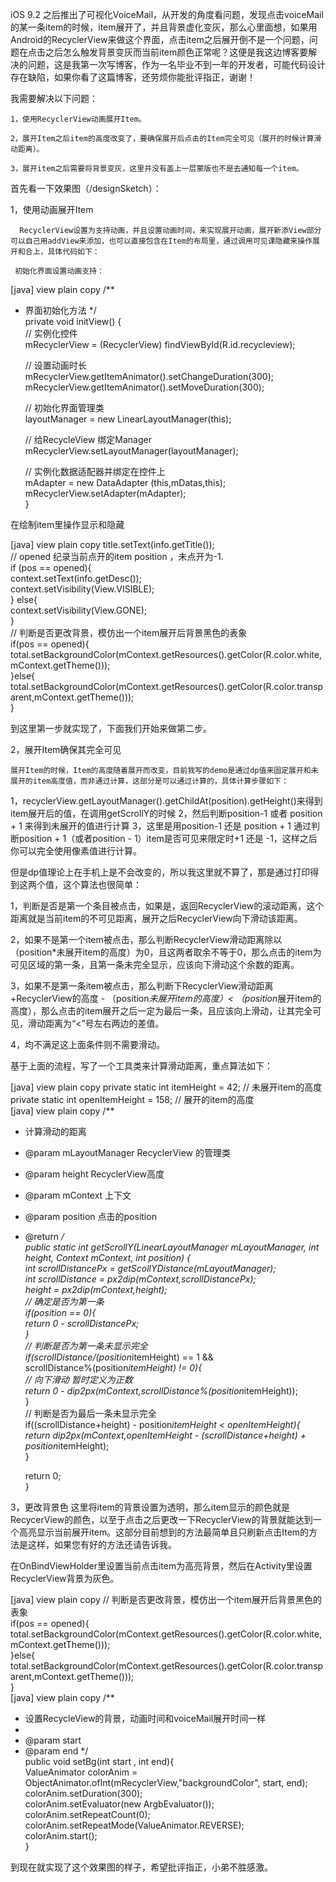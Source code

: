  iOS 9.2 之后推出了可视化VoiceMail，从开发的角度看问题，发现点击voiceMail 的某一条item的时候，item展开了，并且背景虚化变灰，那么心里面想，如果用Android的RecyclerView来做这个界面，点击item之后展开倒不是一个问题，问题在点击之后怎么触发背景变灰而当前item颜色正常呢？这便是我这边博客要解决的问题，这是我第一次写博客，作为一名毕业不到一年的开发者，可能代码设计存在缺陷，如果你看了这篇博客，还劳烦你能批评指正，谢谢！

我需要解决以下问题：

    1，使用RecyclerView动画展开Item。

    2，展开Item之后item的高度改变了，要确保展开后点击的Item完全可见（展开的时候计算滑动距离）。

    3，展开item之后需要将背景变灰，这里并没有盖上一层蒙版也不是去通知每一个item。



首先看一下效果图（/designSketch）：







1，使用动画展开Item

      RecyclerView设置为支持动画，并且设置动画时间，来实现展开动画，展开新添View部分可以自己用addView来添加，也可以直接包含在Item的布局里，通过调用可见课隐藏来操作展开和合上，具体代码如下：

     初始化界面设置动画支持：

[java] view plain copy
/** 
 * 界面初始化方法 
 */  
private void initView() {  
    // 实例化控件  
    mRecyclerView = (RecyclerView) findViewById(R.id.recycleview);  
  
    // 设置动画时长  
    mRecyclerView.getItemAnimator().setChangeDuration(300);  
    mRecyclerView.getItemAnimator().setMoveDuration(300);  
  
    // 初始化界面管理类  
    layoutManager  = new LinearLayoutManager(this);  
  
    // 给RecycleView 绑定Manager  
    mRecyclerView.setLayoutManager(layoutManager);  
  
    // 实例化数据适配器并绑定在控件上  
    mAdapter = new DataAdapter (this,mDatas,this);  
    mRecyclerView.setAdapter(mAdapter);  
}  

在绘制item里操作显示和隐藏

[java] view plain copy
title.setText(info.getTitle());  
// opened 纪录当前点开的item position ，未点开为-1.  
if (pos == opened){  
    context.setText(info.getDesc());  
    context.setVisibility(View.VISIBLE);  
} else{  
    context.setVisibility(View.GONE);  
}  
// 判断是否更改背景，模仿出一个item展开后背景黑色的表象  
if(pos == opened){  
    total.setBackgroundColor(mContext.getResources().getColor(R.color.white,mContext.getTheme()));  
}else{  
    total.setBackgroundColor(mContext.getResources().getColor(R.color.transparent,mContext.getTheme()));  
}  

到这里第一步就实现了，下面我们开始来做第二步。

2，展开Item确保其完全可见

    展开Item的时候，Item的高度随着展开而改变，目前我写的demo是通过dp值来固定展开和未展开的item高度值，而非通过计算，这部分是可以通过计算的，具体计算步骤如下：

1，recyclerView.getLayoutManager().getChildAt(position).getHeight()来得到item展开后的值，在调用getScrollY的时候
2，然后判断position-1 或者 position + 1 来得到未展开的值进行计算
3，这里是用position-1 还是 position + 1 通过判断position + 1（或者position - 1）item是否可见来限定时+1 还是 -1，这样之后你可以完全使用像素值进行计算。

但是dp值理论上在手机上是不会改变的，所以我这里就不算了，那是通过打印得到这两个值，这个算法也很简单：

1，判断是否是第一个条目被点击，如果是，返回RecyclerView的滚动距离，这个距离就是当前item的不可见距离，展开之后RecyclerView向下滑动该距离。

2，如果不是第一个item被点击，那么判断RecyclerView滑动距离除以（position*未展开item的高度）为0，且这两者取余不等于0，那么点击的item为可见区域的第一条，且第一条未完全显示，应该向下滑动这个余数的距离。

3，如果不是第一条item被点击，那么判断下RecyclerView滑动距离+RecyclerView的高度 - （position*未展开item的高度）< （position*展开item的高度），那么点击的item展开之后一定为最后一条，且应该向上滑动，让其完全可见，滑动距离为“<”号左右两边的差值。

4，均不满足这上面条件则不需要滑动。


基于上面的流程，写了一个工具类来计算滑动距离，重点算法如下：

[java] view plain copy
private static int itemHeight = 42;  // 未展开item的高度  
private static int openItemHeight = 158;  // 展开的item的高度  
[java] view plain copy
/** 
 * 计算滑动的距离 
 * @param mLayoutManager  RecyclerView 的管理类 
 * @param height    RecyclerView高度 
 * @param mContext  上下文 
 * @param position  点击的position 
 * @return 
 */  
public static int getScrollY(LinearLayoutManager mLayoutManager, int height, Context mContext, int position) {  
    int scrollDistancePx = getScollYDistance(mLayoutManager);  
    int scrollDistance = px2dip(mContext,scrollDistancePx);  
    height = px2dip(mContext,height);  
    // 确定是否为第一条  
    if(position == 0){  
        return 0 - scrollDistancePx;  
    }  
    // 判断是否为第一条未显示完全  
    if(scrollDistance/(position*itemHeight) == 1 &&  
            scrollDistance%(position*itemHeight) != 0){  
        // 向下滑动 暂时定义为正数  
        return 0 - dip2px(mContext,scrollDistance%(position*itemHeight));  
    }  
    // 判断是否为最后一条未显示完全  
    if((scrollDistance+height) - position*itemHeight < openItemHeight){  
        return dip2px(mContext,openItemHeight - (scrollDistance+height) + position*itemHeight);  
    }  
  
    return 0;  
}  

3，更改背景色
    这里将item的背景设置为透明，那么item显示的颜色就是RecycerView的颜色，以至于点击之后更改一下RecyclerView的背景就能达到一个高亮显示当前展开item。这部分目前想到的方法最简单且只刷新点击Item的方法是这样，如果您有好的方法还请告诉我。

在OnBindViewHolder里设置当前点击item为高亮背景，然后在Activity里设置RecyclerView背景为灰色。

[java] view plain copy
// 判断是否更改背景，模仿出一个item展开后背景黑色的表象  
if(pos == opened){  
    total.setBackgroundColor(mContext.getResources().getColor(R.color.white,mContext.getTheme()));  
}else{  
    total.setBackgroundColor(mContext.getResources().getColor(R.color.transparent,mContext.getTheme()));  
}  
[java] view plain copy
/** 
 * 设置RecycleView的背景，动画时间和voiceMail展开时间一样 
 * 
 * @param start 
 * @param end 
 */  
public void setBg(int start , int end){  
    ValueAnimator colorAnim = ObjectAnimator.ofInt(mRecyclerView,"backgroundColor", start, end);  
    colorAnim.setDuration(300);  
    colorAnim.setEvaluator(new ArgbEvaluator());  
    colorAnim.setRepeatCount(0);  
    colorAnim.setRepeatMode(ValueAnimator.REVERSE);  
    colorAnim.start();  
}  

到现在就实现了这个效果图的样子，希望批评指正，小弟不胜感激。
